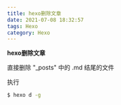 ```yaml
---
title: hexo删除文章
date: 2021-07-08 18:32:57
tags: Hexo
category: Hexo
---
```


**hexo删除文章**

直接删除 "_posts" 中的 .md 结尾的文件

执行
```bash
$ hexo d -g
```